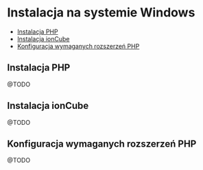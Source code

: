 # Instalacja na systemie Windows

- [Instalacja PHP](#php)
- [Instalacja ionCube](#ioncube)
- [Konfiguracja wymaganych rozszerzeń PHP](#extensions)

## Instalacja PHP

@TODO

## Instalacja ionCube

@TODO

## Konfiguracja wymaganych rozszerzeń PHP

@TODO
